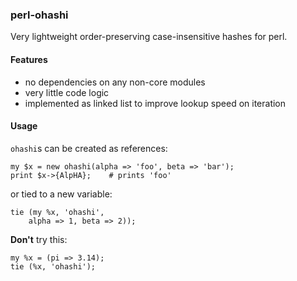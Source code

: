 
### perl-ohashi

Very lightweight order-preserving case-insensitive hashes for perl.


#### Features

* no dependencies on any non-core modules
* very little code logic
* implemented as linked list to improve lookup speed on iteration


#### Usage

`ohashi`s can be created as references:

    my $x = new ohashi(alpha => 'foo', beta => 'bar');
    print $x->{AlpHA};    # prints 'foo'

or tied to a new variable:

    tie (my %x, 'ohashi',
        alpha => 1, beta => 2));


**Don't** try this:

    my %x = (pi => 3.14);
    tie (%x, 'ohashi');

